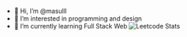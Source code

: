 - 👋 Hi, I’m @masulll
- 👀 I’m interested in programming and design
- 🌱 I’m currently learning Full Stack Web
![Leetcode Stats](https://leetcard.jacoblin.cool/masulll)

<!---
masulll/masulll is a ✨ special ✨ repository because its `README.md` (this file) appears on your GitHub profile.
You can click the Preview link to take a look at your changes.
--->
